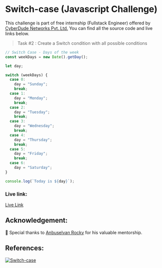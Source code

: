 # Switch-case (Javascript Challenge)

This challenge is part of free internship (Fullstack Engineer) offered by [CyberDude Networks Pvt. Ltd.](https://cyberdudenetworks.com) You can find all the source code and live links below.

> Task #2 : Create a Switch condition with all possible conditions

```js
// Switch Case - Days of the week
const weekDays = new Date().getDay();

let day;

switch (weekDays) {
  case 0:
    day = "Sunday";
    break;
  case 1:
    day = "Monday";
    break;
  case 2:
    day = "Tuesday";
    break;
  case 3:
    day = "Wednesday";
    break;
  case 4:
    day = "Thursday";
    break;
  case 5:
    day = "Friday";
    break;
  case 6:
    day = "Saturday";
}

console.log(`Today is ${day}`);
```

### Live link:

[Live Link](https://danielace1.github.io/cyberdude-challenges/javascript/01-vanilla-js/02-switch-case/)

## Acknowledgement:

🎉 Special thanks to [Anbuselvan Rocky](https://github.com/anburocky3) for his valuable mentorship.

## References:

[![Switch-case](https://img.youtube.com/vi/xG5IUyZvbDk/0.jpg)](https://www.youtube.com/watch?v=xG5IUyZvbDk "Switch-case")
